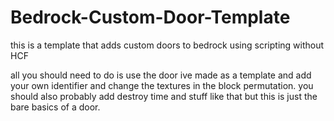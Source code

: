 # Bedrock-Custom-Door-Template
this is a template that adds custom doors to bedrock using scripting without HCF


all you should need to do is use the door ive made as a template and add your own identifier and change the textures in the block permutation. you should also probably add destroy time and stuff like that but this is just the bare basics of a door.
